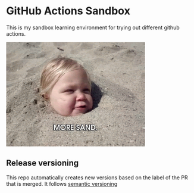# GitHub Actions Sandbox

This is my sandbox learning environment for trying out different github actions.

<img src="images/sandbox.gif">


## Release versioning

This repo automatically creates new versions based on the label of the PR that is merged.
It follows [semantic versioning](https://semver.org/)

